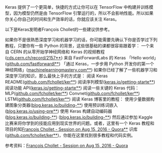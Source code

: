 Keras 提供了一个更简单，快捷的方式让你可以在 TensorFlow 中构建并训练模型，因为模型仍然是由 TensorFlow 引擎运行的，所以不会影响性能。所以如果你关心你自己的时间和生产效率的话，你就应该关注 Keras。

以下是Keras发明者François Chollet的一些建议供参考。

如果你不是很熟悉深度学习和机器学习的话，你可能需要先确认下你是否学过下列教程，只要你有一些 Python 的背景，这些很基础的课都很容易跟着学： 一个来自 CERN 的从零开始学神经网络和 Keras 的视频教程([cds.cern.ch/record/2157**](https://link.zhihu.com/?target=http%3A//cds.cern.ch/record/2157570%3Fln%3Den)) 来自 FastForwardLabs 的 Keras 「Hello world」([github.com/fastforwardl**](https://link.zhihu.com/?target=https%3A//github.com/fastforwardlabs/keras-hello-world/blob/master/kerashelloworld.ipynb)) 「通过 Keras，一步步用 Python 开发你的第一个神经网络」([machinelearningmastery.com**](https://link.zhihu.com/?target=http%3A//machinelearningmastery.com/tutorial-first-neural-network-python-keras/)) 如果你已经了解了一些机器学习和深度学习的知识，那么最快上手的方式是： 阅读 Keras README([github.com/fchollet/ker**](https://link.zhihu.com/?target=https%3A//github.com/fchollet/keras/blob/master/README.md)) 阅读序列模型([keras.io/getting-starte**](https://link.zhihu.com/?target=https%3A//keras.io/getting-started/sequential-model-guide/)) 阅读功能 API([keras.io/getting-starte**](https://link.zhihu.com/?target=https%3A//keras.io/getting-started/functional-api-guide/)) 阅读一些关键的 Keras 代码： MLP([github.com/fchollet/ker**](https://link.zhihu.com/?target=https%3A//github.com/fchollet/keras/blob/master/examples/mnist_mlp.py)) Convnet([github.com/fchollet/ker**](https://link.zhihu.com/?target=https%3A//github.com/fchollet/keras/blob/master/examples/cifar10_cnn.py)) LSTM([github.com/fchollet/ker**](https://link.zhihu.com/?target=https%3A//github.com/fchollet/keras/blob/master/examples/imdb_lstm.py)) 阅读 Keras 博客里的教程： 使用少量数据构建图象分类器([blog.keras.io/building-**](https://link.zhihu.com/?target=https%3A//blog.keras.io/building-powerful-image-classification-models-using-very-little-data.html)) 使用预训练词嵌入([blog.keras.io/using-pre**](https://link.zhihu.com/?target=https%3A//blog.keras.io/using-pre-trained-word-embeddings-in-a-keras-model.html)) 使用 Keras 构建自动编码器([blog.keras.io/building-**](https://link.zhihu.com/?target=https%3A//blog.keras.io/building-autoencoders-in-keras.html)) ([blog.keras.io/building-**](https://link.zhihu.com/?target=https%3A//blog.keras.io/building-autoencoders-in-keras.html%25EF%25BC%2589)) 然后通过参加 Kaggle 比赛来将你学到的技能应用到现实世界的问题。或者，这里有一个 Keras 教程和项目的知[François Chollet - Session on Aug 15, 2016 - Quora**](https://link.zhihu.com/?target=https%3A//www.quora.com/session/Fran%25C3%25A7ois-Chollet/1) 识库([github.com/fchollet/ker**](https://link.zhihu.com/?target=https%3A//github.com/fchollet/keras-resources))，你能在这里找到很多教程和代码实例。

参考资料：[François Chollet - Session on Aug 15, 2016 - Quora](https://link.zhihu.com/?target=https%3A//www.quora.com/session/Fran%25C3%25A7ois-Chollet/1)